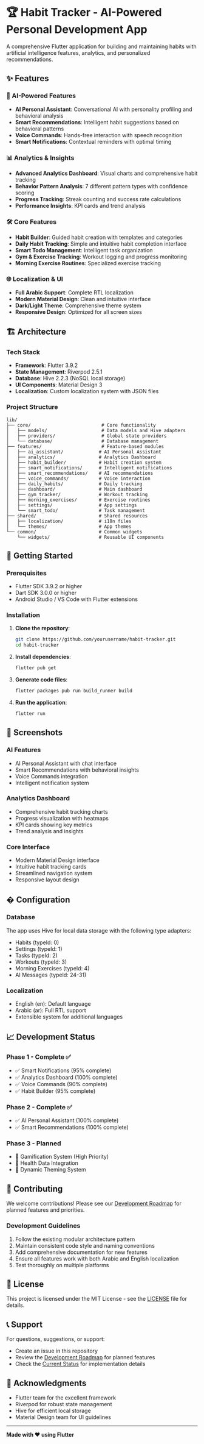 # 🏆 Habit Tracker - AI-Powered Personal Development App

A comprehensive Flutter application for building and maintaining habits with artificial intelligence features, analytics, and personalized recommendations.

## ✨ Features

### 🤖 AI-Powered Features
- **AI Personal Assistant**: Conversational AI with personality profiling and behavioral analysis
- **Smart Recommendations**: Intelligent habit suggestions based on behavioral patterns
- **Voice Commands**: Hands-free interaction with speech recognition
- **Smart Notifications**: Contextual reminders with optimal timing

### 📊 Analytics & Insights
- **Advanced Analytics Dashboard**: Visual charts and comprehensive habit tracking
- **Behavior Pattern Analysis**: 7 different pattern types with confidence scoring
- **Progress Tracking**: Streak counting and success rate calculations
- **Performance Insights**: KPI cards and trend analysis

### 🛠️ Core Features
- **Habit Builder**: Guided habit creation with templates and categories
- **Daily Habit Tracking**: Simple and intuitive habit completion interface
- **Smart Todo Management**: Intelligent task organization
- **Gym & Exercise Tracking**: Workout logging and progress monitoring
- **Morning Exercise Routines**: Specialized exercise tracking

### 🌐 Localization & UI
- **Full Arabic Support**: Complete RTL localization
- **Modern Material Design**: Clean and intuitive interface
- **Dark/Light Theme**: Comprehensive theme system
- **Responsive Design**: Optimized for all screen sizes

## 🏗️ Architecture

### Tech Stack
- **Framework**: Flutter 3.9.2
- **State Management**: Riverpod 2.5.1
- **Database**: Hive 2.2.3 (NoSQL local storage)
- **UI Components**: Material Design 3
- **Localization**: Custom localization system with JSON files

### Project Structure
```
lib/
├── core/                          # Core functionality
│   ├── models/                    # Data models and Hive adapters
│   ├── providers/                 # Global state providers
│   └── database/                  # Database management
├── features/                      # Feature-based modules
│   ├── ai_assistant/             # AI Personal Assistant
│   ├── analytics/                # Analytics Dashboard
│   ├── habit_builder/            # Habit creation system
│   ├── smart_notifications/      # Intelligent notifications
│   ├── smart_recommendations/    # AI recommendations
│   ├── voice_commands/           # Voice interaction
│   ├── daily_habits/             # Daily tracking
│   ├── dashboard/                # Main dashboard
│   ├── gym_tracker/              # Workout tracking
│   ├── morning_exercises/        # Exercise routines
│   ├── settings/                 # App settings
│   └── smart_todo/               # Task management
├── shared/                       # Shared resources
│   ├── localization/             # i18n files
│   └── themes/                   # App themes
└── common/                       # Common widgets
    └── widgets/                  # Reusable UI components
```

## 🚀 Getting Started

### Prerequisites
- Flutter SDK 3.9.2 or higher
- Dart SDK 3.0.0 or higher
- Android Studio / VS Code with Flutter extensions

### Installation

1. **Clone the repository**:
   ```bash
   git clone https://github.com/yourusername/habit-tracker.git
   cd habit-tracker
   ```

2. **Install dependencies**:
   ```bash
   flutter pub get
   ```

3. **Generate code files**:
   ```bash
   flutter packages pub run build_runner build
   ```

4. **Run the application**:
   ```bash
   flutter run
   ```

## 📱 Screenshots

### AI Features
- AI Personal Assistant with chat interface
- Smart Recommendations with behavioral insights
- Voice Commands integration
- Intelligent notification system

### Analytics Dashboard
- Comprehensive habit tracking charts
- Progress visualization with heatmaps
- KPI cards showing key metrics
- Trend analysis and insights

### Core Interface
- Modern Material Design interface
- Intuitive habit tracking cards
- Streamlined navigation system
- Responsive layout design

## � Configuration

### Database
The app uses Hive for local data storage with the following type adapters:
- Habits (typeId: 0)
- Settings (typeId: 1)
- Tasks (typeId: 2)
- Workouts (typeId: 3)
- Morning Exercises (typeId: 4)
- AI Messages (typeId: 24-31)

### Localization
- English (en): Default language
- Arabic (ar): Full RTL support
- Extensible system for additional languages

## 📈 Development Status

### Phase 1 - Complete ✅
- ✅ Smart Notifications (95% complete)
- ✅ Analytics Dashboard (100% complete)  
- ✅ Voice Commands (90% complete)
- ✅ Habit Builder (95% complete)

### Phase 2 - Complete ✅
- ✅ AI Personal Assistant (100% complete)
- ✅ Smart Recommendations (100% complete)

### Phase 3 - Planned
- 🔄 Gamification System (High Priority)
- 🔄 Health Data Integration
- 🔄 Dynamic Theming System

## 🤝 Contributing

We welcome contributions! Please see our [Development Roadmap](DEVELOPMENT_ROADMAP_UPDATED.md) for planned features and priorities.

### Development Guidelines
1. Follow the existing modular architecture pattern
2. Maintain consistent code style and naming conventions
3. Add comprehensive documentation for new features
4. Ensure all features work with both Arabic and English localization
5. Test thoroughly on multiple platforms

## 📄 License

This project is licensed under the MIT License - see the [LICENSE](LICENSE) file for details.

## 📞 Support

For questions, suggestions, or support:
- Create an issue in this repository
- Review the [Development Roadmap](DEVELOPMENT_ROADMAP_UPDATED.md) for planned features
- Check the [Current Status](CURRENT_STATUS.md) for implementation details

## 🙏 Acknowledgments

- Flutter team for the excellent framework
- Riverpod for robust state management
- Hive for efficient local storage
- Material Design team for UI guidelines

---

**Made with ❤️ using Flutter**
